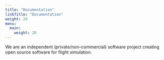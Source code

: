 ```yaml
---
title: "Documentation"
linkTitle: "Documentation"
weight: 20
menu:
  main:
    weight: 20
---
```




We are an independent (private/non-commercial) software project creating
open source software for flight simulation.

